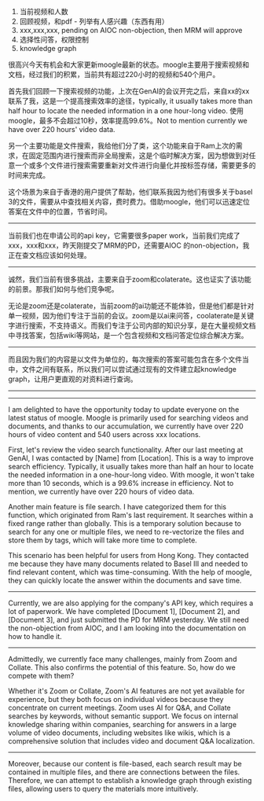 1. 当前视频和人数
2. 回顾视频，和pdf - 列举有人感兴趣（东西有用）
3. xxx,xxx,xxx, pending on AIOC non-objection, then MRM will approve
4. 选择性问答，权限控制
5. knowledge graph

很高兴今天有机会和大家更新moogle最新的状态。moogle主要用于搜索视频和文档，经过我们的积累，当前共有超过220小时的视频和540个用户。

首先我们回顾一下搜索视频的功能，上次在GenAI的会议开完之后，来自xx的xx联系了我，这是一个提高搜索效率的途径，typically, it usually takes more than half hour to locate the needed information in a one hour-long video. 使用moogle，最多不会超过10秒，效率提高99.6%。Not to mention currently we have over 220 hours' video data.

另一个主要功能是文件搜索，我给他们分了类，这个功能来自于Ram上次的需求，在固定范围内进行搜索而非全局搜索，这是个临时解决方案，因为想做到对任意一个或多个文件进行搜索需要重新对文件进行向量化并按标签存储，需要更多的时间来完成。

这个场景为来自于香港的用户提供了帮助，他们联系我因为他们有很多关于basel 3的文件，需要从中查找相关内容，费时费力。借助moogle，他们可以迅速定位答案在文件中的位置，节省时间。

---

当前我们也在申请公司的api key，它需要很多paper work，当前我们完成了xxx，xxx和xxx，昨天刚提交了MRM的PD，还需要AIOC 的non-objection，我正在查文档应该如何处理。

---

诚然，我们当前有很多挑战，主要来自于zoom和colaterate。这也证实了该功能的前景。那我们如何与他们竞争呢。

无论是zoom还是colaterate，当前zoom的ai功能还不能体验，但是他们都是针对单一视频，因为他们专注于当前的会议。zoom是以ai来问答，coolaterate是关键字进行搜索，不支持语义。而我们专注于公司内部的知识分享，是在大量视频文档中寻找答案，包括wiki等网站，是一个包含视频和文档问答定位综合解决方案。

---

而且因为我们的内容是以文件为单位的，每次搜索的答案可能包含在多个文件当中，文件之间有联系，所以我们可以尝试通过现有的文件建立起knowledge graph，让用户更直观的对资料进行查询。

---

---

I am delighted to have the opportunity today to update everyone on the latest status of moogle. Moogle is primarily used for searching videos and documents, and thanks to our accumulation, we currently have over 220 hours of video content and 540 users across xxx locations.

First, let's review the video search functionality. After our last meeting at GenAI, I was contacted by [Name] from [Location]. This is a way to improve search efficiency. Typically, it usually takes more than half an hour to locate the needed information in a one-hour-long video. With moogle, it won't take more than 10 seconds, which is a 99.6% increase in efficiency. Not to mention, we currently have over 220 hours of video data.

Another main feature is file search. I have categorized them for this function, which originated from Ram's last requirement. It searches within a fixed range rather than globally. This is a temporary solution because to search for any one or multiple files, we need to re-vectorize the files and store them by tags, which will take more time to complete.

This scenario has been helpful for users from Hong Kong. They contacted me because they have many documents related to Basel III and needed to find relevant content, which was time-consuming. With the help of moogle, they can quickly locate the answer within the documents and save time.

------

Currently, we are also applying for the company's API key, which requires a lot of paperwork. We have completed [Document 1], [Document 2], and [Document 3], and just submitted the PD for MRM yesterday. We still need the non-objection from AIOC, and I am looking into the documentation on how to handle it.

------

Admittedly, we currently face many challenges, mainly from Zoom and Collate. This also confirms the potential of this feature. So, how do we compete with them?

Whether it's Zoom or Collate, Zoom's AI features are not yet available for experience, but they both focus on individual videos because they concentrate on current meetings. Zoom uses AI for Q&A, and Collate searches by keywords, without semantic support. We focus on internal knowledge sharing within companies, searching for answers in a large volume of video documents, including websites like wikis, which is a comprehensive solution that includes video and document Q&A localization.

------

Moreover, because our content is file-based, each search result may be contained in multiple files, and there are connections between the files. Therefore, we can attempt to establish a knowledge graph through existing files, allowing users to query the materials more intuitively.
